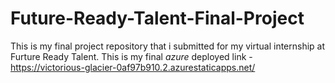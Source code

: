 # Future-Ready-Talent-Final-Project
This is my final project repository that i submitted for my virtual internship at Furture Ready Talent.
This is my final *azure* deployed link - https://victorious-glacier-0af97b910.2.azurestaticapps.net/
